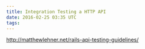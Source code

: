 ```yaml
---
title: Integration Testing a HTTP API
date: 2016-02-25 03:35 UTC
tags:
---
```



http://matthewlehner.net/rails-api-testing-guidelines/
